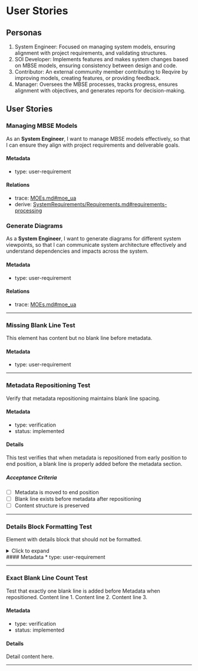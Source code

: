 # User Stories

## Personas
1. System Engineer: Focused on managing system models, ensuring alignment with project requirements, and validating structures.
2. SOI Developer: Implements features and makes system changes based on MBSE models, ensuring consistency between design and code.
3. Contributor: An external community member contributing to Reqvire by improving models, creating features, or providing feedback.
4. Manager: Oversees the MBSE processes, tracks progress, ensures alignment with objectives, and generates reports for decision-making.


## User Stories

### Managing MBSE Models

As an **System Engineer**, I want to manage MBSE models effectively, so that I can ensure they align with project requirements and deliverable goals.

#### Metadata
  * type: user-requirement

#### Relations
  * trace: [MOEs.md#moe_ua](/MOEs.md#moe_ua)
* derive: [SystemRequirements/Requirements.md#requirements-processing](/SystemRequirements/Requirements.md#requirements-processing)

### Generate Diagrams
As a **System Engineer**, I want to generate diagrams for different system viewpoints, so that I can communicate system architecture effectively and understand dependencies and impacts across the system.

#### Metadata
  * type: user-requirement

#### Relations
  * trace: [MOEs.md#moe_ua](/MOEs.md#moe_ua)

---

### Missing Blank Line Test
This element has content but no blank line before metadata.
#### Metadata
  * type: user-requirement

---

### Metadata Repositioning Test

Verify that metadata repositioning maintains blank line spacing.

#### Metadata
  * type: verification
  * status: implemented

#### Details

This test verifies that when metadata is repositioned from early position to end position, a blank line is properly added before the metadata section.

##### Acceptance Criteria

  * [ ] Metadata is moved to end position
  * [ ] Blank line exists before metadata after repositioning
  * [ ] Content structure is preserved

---

### Details Block Formatting Test

Element with details block that should not be formatted.
<details>
<summary>Click to expand</summary>

#### This Should Not Get Blank Line
Content inside details block.
####Another Header Without Space
More content that should remain untouched.
</details>
#### Metadata
  * type: user-requirement

---

### Exact Blank Line Count Test

Test that exactly one blank line is added before Metadata when repositioned.
Content line 1.
Content line 2.
Content line 3.
#### Metadata
  * type: verification
  * status: implemented
#### Details
Detail content here.

---
